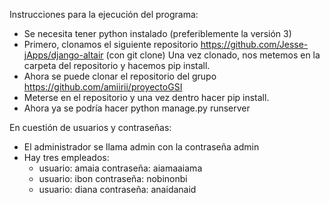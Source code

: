 Instrucciones para la ejecución del programa:
- Se necesita tener python instalado (preferiblemente la versión 3)
- Primero, clonamos el siguiente repositorio https://github.com/Jesse-jApps/django-altair (con git clone) 
Una vez clonado, nos metemos en la carpeta del repositorio y hacemos pip install.
- Ahora se puede clonar el repositorio del grupo https://github.com/amiirii/proyectoGSI 
- Meterse en el repositorio y una vez dentro hacer pip install.
- Ahora ya se podría hacer python manage.py runserver

En cuestión de usuarios y contraseñas:
- El administrador se llama admin con la contraseña admin
- Hay tres empleados:
	- usuario: amaia contraseña: aiamaaiama 
	- usuario: ibon contraseña: nobinonbi	
	- usuario: diana contraseña: anaidanaid 
